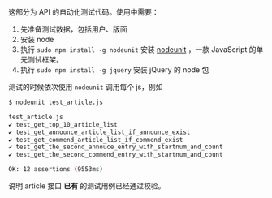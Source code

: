 这部分为 API 的自动化测试代码。使用中需要：

1. 先准备测试数据，包括用户、版面
2. 安装 node
3. 执行 `sudo npm install -g nodeunit` 安装 [nodeunit](https://github.com/caolan/nodeunit) ，一款 JavaScript 的单元测试框架。
4. 执行 `sudo npm install -g jquery` 安装 jQuery 的 node 包

测试的时候依次使用 `nodeunit` 调用每个 js，例如

```bash
$ nodeunit test_article.js

test_article.js
✔ test_get_top_10_article_list
✔ test_get_announce_article_list_if_announce_exist
✔ test_get_commend_article_list_if_commend_exist
✔ test_get_the_second_annouce_entry_with_startnum_and_count
✔ test_get_the_second_commend_entry_with_startnum_and_count

OK: 12 assertions (9553ms)
```

说明 article 接口 **已有** 的测试用例已经通过校验。
